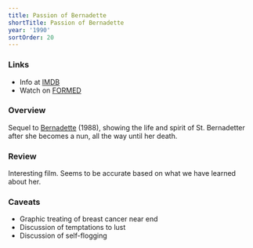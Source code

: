 ```yaml
---
title: Passion of Bernadette
shortTitle: Passion of Bernadette
year: '1990'
sortOrder: 20
---
```


### Links

* Info at [IMDB](https://www.imdb.com/title/tt0338330/)
* Watch on [FORMED](https://watch.formed.org/the-passion-of-bernadette)

### Overview

Sequel to [Bernadette](/movies/bernadette.html) (1988), showing the life and spirit of St. Bernadetter after she becomes a nun, all the way until her death.

### Review

Interesting film. Seems to be accurate based on what we have learned about her.

### Caveats

* Graphic treating of breast cancer near end
* Discussion of temptations to lust
* Discussion of self-flogging
